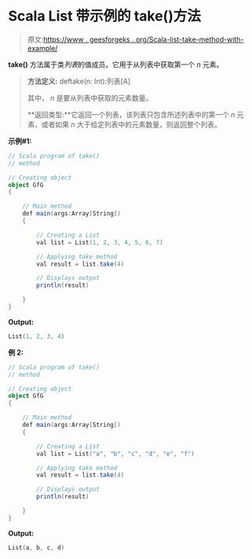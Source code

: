 # Scala List 带示例的 take()方法

> 原文:[https://www . geesforgeks . org/Scala-list-take-method-with-example/](https://www.geeksforgeeks.org/scala-list-take-method-with-example/)

**take()** 方法属于类*列表*的值成员。它用于从列表中获取第一个 *n* 元素。

> **方法定义:** deftake(n: Int):列表[A]
> 
> 其中， *n* 是要从列表中获取的元素数量。
> 
> **返回类型:**它返回一个列表，该列表只包含所述列表中的第一个 *n* 元素，或者如果 *n* 大于给定列表中的元素数量，则返回整个列表。

**示例#1:**

```scala
// Scala program of take()
// method

// Creating object
object GfG
{ 

    // Main method
    def main(args:Array[String])
    {

        // Creating a List 
        val list = List(1, 2, 3, 4, 5, 6, 7)

        // Applying take method 
        val result = list.take(4)

        // Displays output
        println(result)

    }
}
```

**Output:**

```scala
List(1, 2, 3, 4)

```

**例 2:**

```scala
// Scala program of take()
// method

// Creating object
object GfG
{ 

    // Main method
    def main(args:Array[String])
    {

        // Creating a List 
        val list = List("a", "b", "c", "d", "e", "f")

        // Applying take method 
        val result = list.take(4)

        // Displays output
        println(result)

    }
}
```

**Output:**

```scala
List(a, b, c, d)

```